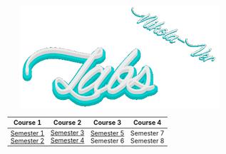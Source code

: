 <div align="center">
<img src="readme\gif\logo.gif" width="450">
</div>

<table>
    <thead>
        <tr>
            <th>Course 1</th>
            <th>Course 2</th>
            <th>Course 3</th>
            <th>Course 4</th>
        </tr>
    </thead>
    <tbody>
        <tr>
            <td rowspan=4>
	            <a  href="https://github.com/Nikola-Ver/Labs/tree/semester_1">Semester 1</a>
	            <br />
				<a  href="https://github.com/Nikola-Ver/Labs/tree/semester_2">Semester 2</a>
			</td>
        </tr>
        <tr>
            <td rowspan=3>
	            <a  href="https://github.com/Nikola-Ver/Labs/tree/semester_3">Semester 3</a>
	            <br />
				<a  href="https://github.com/Nikola-Ver/Labs/tree/semester_4">Semester 4</a>
			</td>
        </tr>
        <tr>
            <td rowspan=2>
	            <a  href="https://github.com/Nikola-Ver/Labs/tree/semester_5">Semester 5</a>
	            <br />
				Semester 6
			</td>
        </tr>
        <tr>
            <td>
	            Semester 7
	            <br />
				Semester 8
			</td>
        </tr>
    </tbody>
</table>
